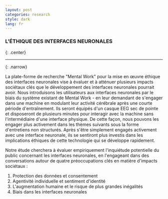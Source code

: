 ```yaml
---
layout: post
categories: research
style: dark
lang: fr
---
```


### L'ÉTHIQUE DES INTERFACES NEURONALES
{: .center}
___
{: .narrow}

La plate-forme de recherche "Mental Work" pour la mise en œuvre éthique des interfaces neuronales vise à évaluer et à atténuer plusieurs impacts sociétaux clés que le développement des interfaces neuronales pourrait avoir. Nous introduisons les utilisateurs aux interfaces neuronales par le biais du système existant de Mental Work - en leur demandant de s'engager dans une machine en modulant leur activité cérébrale après une courte période d'entraînement. Ils seront équipés d'un casque EEG sec de pointe et disposeront de plusieurs minutes pour interagir avec la machine sans l'intermédiaire d'une interface physique. De cette façon, nous pouvons les engager plus activement dans les thèmes suivants sous la forme d'entretiens non structurés. Après s'être simplement engagés activement avec une interface neuronale, ils se sentiront plus investis dans les implications éthiques de cette technologie qui se développe rapidement.

Notre étude cherchera à évaluer empiriquement l'inquiétude potentielle du public concernant les interfaces neuronales, en l'engageant dans des conversations autour de quatre préoccupations clés en matière d'impacts sociétaux :

1. Protection des données et consentement
2. Agentivité individuelle et sentiment d'identité
3. L'augmentation humaine et le risque de plus grandes inégalités
4. Biais dans les interfaces neuronales
